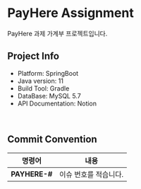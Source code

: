 # PayHere Assignment

PayHere 과제 가계부 프로젝트입니다.

## Project Info

- Platform: SpringBoot
- Java version: 11
- Build Tool: Gradle
- DataBase: MySQL 5.7
- API Documentation: Notion
</br>

## Commit Convention

|    명령어    |                 내용                  |
| :----------: | :-----------------------------------: |
|**PAYHERE-#**|       이슈 번호를 적습니다.       |

</br>
